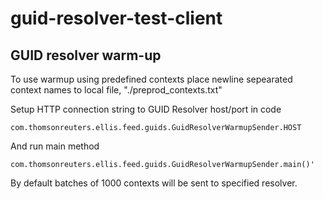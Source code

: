 # guid-resolver-test-client

GUID resolver warm-up
---------------------

To use warmup using predefined contexts place newline sepearated context names
to local file, "./preprod_contexts.txt"

Setup HTTP connection string to GUID Resolver host/port in code
    
    com.thomsonreuters.ellis.feed.guids.GuidResolverWarmupSender.HOST

And run main method
    
    com.thomsonreuters.ellis.feed.guids.GuidResolverWarmupSender.main()'
    
By default batches of 1000 contexts will be sent to specified resolver.
